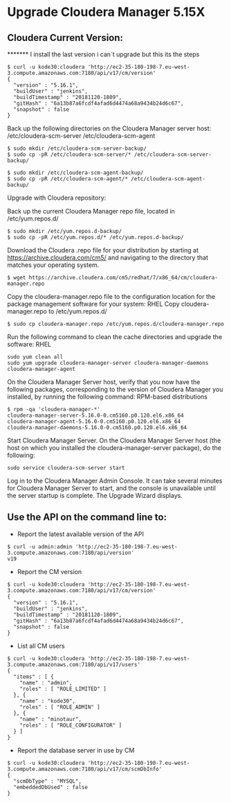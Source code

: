 # Upgrade Cloudera Manager 5.15X


## Cloudera Current Version:
******* I install the last version i can`t upgrade but this its the steps
```
$ curl -u kode30:cloudera 'http://ec2-35-180-198-7.eu-west-3.compute.amazonaws.com:7180/api/v17/cm/version'
{
  "version" : "5.16.1",
  "buildUser" : "jenkins",
  "buildTimestamp" : "20181120-1809",
  "gitHash" : "6a13b87a6fcdf4afad6d4474a68a9434b24d6c67",
  "snapshot" : false
}
```



Back up the following directories on the Cloudera Manager server host:
/etc/cloudera-scm-server
/etc/cloudera-scm-agent

```
$ sudo mkdir /etc/cloudera-scm-server-backup/
$ sudo cp -pR /etc/cloudera-scm-server/* /etc/cloudera-scm-server-backup/
```

```
$ sudo mkdir /etc/cloudera-scm-agent-backup/
$ sudo cp -pR /etc/cloudera-scm-agent/* /etc/cloudera-scm-agent-backup/
```

Upgrade with Cloudera repository:

Back up the current Cloudera Manager repo file, located in /etc/yum.repos.d/
```
$ sudo mkdir /etc/yum.repos.d-backup/
$ sudo cp -pR /etc/yum.repos.d/* /etc/yum.repos.d-backup/
```

Download the Cloudera .repo file for your distribution by starting at https://archive.cloudera.com/cm5/ and navigating to the directory that matches your operating system.


```
$ wget https://archive.cloudera.com/cm5/redhat/7/x86_64/cm/cloudera-manager.repo
```

Copy the cloudera-manager.repo file to the configuration location for the package management software for your system:
RHEL
Copy cloudera-manager.repo to /etc/yum.repos.d/

```
$ sudo cp cloudera-manager.repo /etc/yum.repos.d/cloudera-manager.repo
```

Run the following command to clean the cache directories and upgrade the software:
RHEL
```
sudo yum clean all
sudo yum upgrade cloudera-manager-server cloudera-manager-daemons cloudera-manager-agent
```

On the Cloudera Manager Server host, verify that you now have the following packages, corresponding to the version of Cloudera Manager you installed, by running the following command:
RPM-based distributions
```
$ rpm -qa 'cloudera-manager-*'
cloudera-manager-server-5.16.0-0.cm5160.p0.120.el6.x86_64
cloudera-manager-agent-5.16.0-0.cm5160.p0.120.el6.x86_64
cloudera-manager-daemons-5.16.0-0.cm5160.p0.120.el6.x86_64
```
Start Cloudera Manager Server. On the Cloudera Manager Server host (the host on which you installed the cloudera-manager-server package), do the following:
```
sudo service cloudera-scm-server start
```

Log in to the Cloudera Manager Admin Console. It can take several minutes for Cloudera Manager Server to start, and the console is unavailable until the server startup is complete.
The Upgrade Wizard displays.



## Use the API on the command line to:
* Report the latest available version of the API
```
$ curl -u admin:admin 'http://ec2-35-180-198-7.eu-west-3.compute.amazonaws.com:7180/api/version'
v19
```

* Report the CM version
```
$ curl -u kode30:cloudera 'http://ec2-35-180-198-7.eu-west-3.compute.amazonaws.com:7180/api/v17/cm/version'
{
  "version" : "5.16.1",
  "buildUser" : "jenkins",
  "buildTimestamp" : "20181120-1809",
  "gitHash" : "6a13b87a6fcdf4afad6d4474a68a9434b24d6c67",
  "snapshot" : false
}
```

* List all CM users
```
$ curl -u kode30:cloudera 'http://ec2-35-180-198-7.eu-west-3.compute.amazonaws.com:7180/api/v17/users'
{
  "items" : [ {
    "name" : "admin",
    "roles" : [ "ROLE_LIMITED" ]
  }, {
    "name" : "kode30",
    "roles" : [ "ROLE_ADMIN" ]
  }, {
    "name" : "minotaur",
    "roles" : [ "ROLE_CONFIGURATOR" ]
  } ]
}
```
* Report the database server in use by CM
```
$ curl -u kode30:cloudera 'http://ec2-35-180-198-7.eu-west-3.compute.amazonaws.com:7180/api/v17/cm/scmDbInfo'
{
  "scmDbType" : "MYSQL",
  "embeddedDbUsed" : false
}
